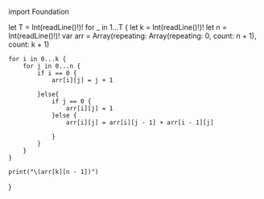import Foundation

let T = Int(readLine()!)!
for _ in 1...T {
    let k = Int(readLine()!)!
    let n = Int(readLine()!)!
    var arr = Array(repeating: Array(repeating: 0, count: n + 1), count: k + 1)

    for i in 0...k {
        for j in 0...n {
            if i == 0 {
                arr[i][j] = j + 1

            }else{
                if j == 0 {
                    arr[i][j] = 1
                }else {
                    arr[i][j] = arr[i][j - 1] + arr[i - 1][j]

                }
            }
        }
    }

    print("\(arr[k][n - 1])")
}
